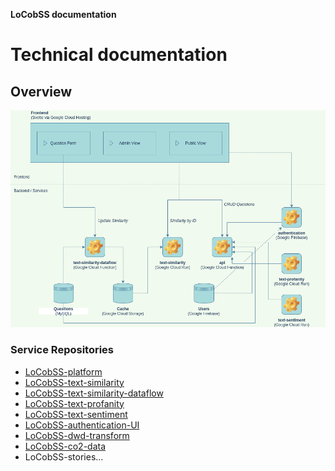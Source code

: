 **LoCobSS documentation**
# Technical documentation

## Overview
![infrastructure architecture](../assets/images/architecture.png)

### Service Repositories
- [LoCobSS-platform](https://www.github.com/sebastian-meier/LoCobSS-platform)
- [LoCobSS-text-similarity](https://www.github.com/sebastian-meier/LoCobSS-text-similarity)
- [LoCobSS-text-similarity-dataflow](https://www.github.com/sebastian-meier/LoCobSS-text-similarity-dataflow)
- [LoCobSS-text-profanity](https://www.github.com/sebastian-meier/LoCobSS-text-profanity)
- [LoCobSS-text-sentiment](https://www.github.com/sebastian-meier/LoCobSS-text-sentiment)
- [LoCobSS-authentication-UI](https://www.github.com/sebastian-meier/LoCobSS-authentication-UI)
- [LoCobSS-dwd-transform](https://www.github.com/sebastian-meier/LoCobSS-dwd-transform)
- [LoCobSS-co2-data](https://www.github.com/sebastian-meier/LoCobSS-co2-data)
- LoCobSS-stories...